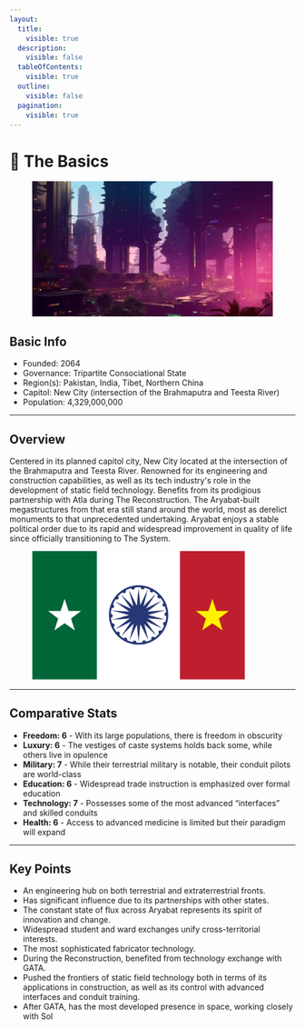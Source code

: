 ```yaml
---
layout:
  title:
    visible: true
  description:
    visible: false
  tableOfContents:
    visible: true
  outline:
    visible: false
  pagination:
    visible: true
---
```


# 🔵 The Basics

<figure><img src="../../.gitbook/assets/aryabat-sgs7gs.png" alt=""><figcaption></figcaption></figure>

## Basic Info

* Founded: 2064
* Governance: Tripartite Consociational State
* Region(s): Pakistan, India, Tibet, Northern China
* Capitol: New City (intersection of the Brahmaputra and Teesta River)
* Population: 4,329,000,000

***

## Overview

Centered in its planned capitol city, New City located at the intersection of the Brahmaputra and Teesta River. Renowned for its engineering and construction capabilities, as well as its tech industry's role in the development of static field technology. Benefits from its prodigious partnership with Atla during The Reconstruction. The Aryabat-built megastructures from that era still stand around the world, most as derelict monuments to that unprecedented undertaking. Aryabat enjoys a stable political order due to its rapid and widespread improvement in quality of life since officially transitioning to The System.

<figure><img src="../../.gitbook/assets/flag-arabhat.png" alt="" width="375"><figcaption></figcaption></figure>

***

## Comparative Stats

* **Freedom: 6** - With its large populations, there is freedom in obscurity
* **Luxury: 6** - The vestiges of caste systems holds back some, while others live in opulence
* **Military: 7** - While their terrestrial military is notable, their conduit pilots are world-class
* **Education: 6** - Widespread trade instruction is emphasized over formal education
* **Technology: 7** - Possesses some of the most advanced “interfaces” and skilled conduits
* **Health: 6** - Access to advanced medicine is limited but their paradigm will expand

***

## Key Points

* An engineering hub on both terrestrial and extraterrestrial fronts.
* Has significant influence due to its partnerships with other states.
* The constant state of flux across Aryabat represents its spirit of innovation and change.
* Widespread student and ward exchanges unify cross-territorial interests.
* The most sophisticated fabricator technology.
* During the Reconstruction, benefited from technology exchange with GATA.
* Pushed the frontiers of static field technology both in terms of its applications in construction, as well as its control with advanced interfaces and conduit training.
* After GATA, has the most developed presence in space, working closely with Sol
